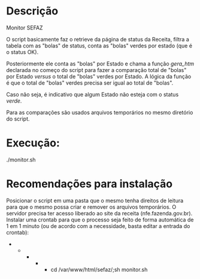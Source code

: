 # Descrição
Monitor SEFAZ

O script basicamente faz o retrieve da página de status da Receita, filtra a tabela com as "bolas" de status, conta as "bolas" verdes por estado (que é o status OK).

Posteriormente ele conta as "bolas" por Estado e chama a função *gera_htm* declarada no começo do script para fazer a comparação total de "bolas" por Estado *versus* o total de "bolas" verdes por Estado. A lógica da função é que o total de "bolas" verdes precisa ser igual ao total de "bolas". 

Caso não seja, é indicativo que algum Estado não esteja com o status *verde*.

Para as comparações são usados arquivos temporários no mesmo diretório do script.

# Execução:
./monitor.sh

# Recomendações para instalação

Posicionar o script em uma pasta que o mesmo tenha direitos de leitura para que o mesmo possa criar e remover os arquivos temporários.
O servidor precisa ter acesso liberado ao site da receita (nfe.fazenda.gov.br).
Instalar uma crontab para que o processo seja feito de forma automática de 1 em 1 minuto (ou de acordo com a necessidade, basta editar a entrada do crontab):


* * * * *  cd /var/www/html/sefaz/;sh monitor.sh
